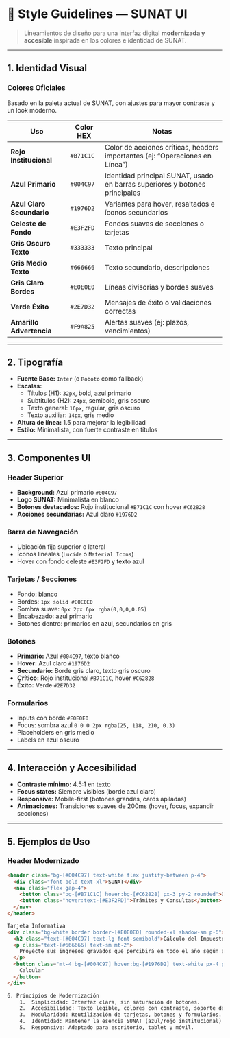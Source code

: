 # 🎨 Style Guidelines — SUNAT UI

> Lineamientos de diseño para una interfaz digital **modernizada y accesible** inspirada en los colores e identidad de SUNAT.

---

## 1. Identidad Visual

### Colores Oficiales
Basado en la paleta actual de SUNAT, con ajustes para mayor contraste y un look moderno.

| Uso                  | Color HEX | Notas |
|----------------------|-----------|-------|
| **Rojo Institucional** | `#B71C1C` | Color de acciones críticas, headers importantes (ej: “Operaciones en Línea”) |
| **Azul Primario**     | `#004C97` | Identidad principal SUNAT, usado en barras superiores y botones principales |
| **Azul Claro Secundario** | `#1976D2` | Variantes para hover, resaltados e íconos secundarios |
| **Celeste de Fondo**  | `#E3F2FD` | Fondos suaves de secciones o tarjetas |
| **Gris Oscuro Texto** | `#333333` | Texto principal |
| **Gris Medio Texto**  | `#666666` | Texto secundario, descripciones |
| **Gris Claro Bordes** | `#E0E0E0` | Líneas divisorias y bordes suaves |
| **Verde Éxito**       | `#2E7D32` | Mensajes de éxito o validaciones correctas |
| **Amarillo Advertencia** | `#F9A825` | Alertas suaves (ej: plazos, vencimientos) |

---

## 2. Tipografía

- **Fuente Base:** `Inter` (o `Roboto` como fallback)  
- **Escalas:**
  - Títulos (H1): `32px`, bold, azul primario  
  - Subtítulos (H2): `24px`, semibold, gris oscuro  
  - Texto general: `16px`, regular, gris oscuro  
  - Texto auxiliar: `14px`, gris medio  
- **Altura de línea:** 1.5 para mejorar la legibilidad  
- **Estilo:** Minimalista, con fuerte contraste en títulos

---

## 3. Componentes UI

### Header Superior
- **Background:** Azul primario `#004C97`  
- **Logo SUNAT:** Minimalista en blanco  
- **Botones destacados:** Rojo institucional `#B71C1C` con hover `#C62828`  
- **Acciones secundarias:** Azul claro `#1976D2`

### Barra de Navegación
- Ubicación fija superior o lateral  
- Íconos lineales (`Lucide` o `Material Icons`)  
- Hover con fondo celeste `#E3F2FD` y texto azul  

### Tarjetas / Secciones
- Fondo: blanco  
- Bordes: `1px solid #E0E0E0`  
- Sombra suave: `0px 2px 6px rgba(0,0,0,0.05)`  
- Encabezado: azul primario  
- Botones dentro: primarios en azul, secundarios en gris  

### Botones
- **Primario:** Azul `#004C97`, texto blanco  
- **Hover:** Azul claro `#1976D2`  
- **Secundario:** Borde gris claro, texto gris oscuro  
- **Crítico:** Rojo institucional `#B71C1C`, hover `#C62828`  
- **Éxito:** Verde `#2E7D32`

### Formularios
- Inputs con borde `#E0E0E0`  
- Focus: sombra azul `0 0 0 2px rgba(25, 118, 210, 0.3)`  
- Placeholders en gris medio  
- Labels en azul oscuro  

---

## 4. Interacción y Accesibilidad

- **Contraste mínimo:** 4.5:1 en texto  
- **Focus states:** Siempre visibles (borde azul claro)  
- **Responsive:** Mobile-first (botones grandes, cards apiladas)  
- **Animaciones:** Transiciones suaves de 200ms (hover, focus, expandir secciones)  

---

## 5. Ejemplos de Uso

### Header Modernizado
```html
<header class="bg-[#004C97] text-white flex justify-between p-4">
  <div class="font-bold text-xl">SUNAT</div>
  <nav class="flex gap-4">
    <button class="bg-[#B71C1C] hover:bg-[#C62828] px-3 py-2 rounded">Operaciones en Línea</button>
    <button class="hover:text-[#E3F2FD]">Trámites y Consultas</button>
  </nav>
</header>

Tarjeta Informativa
<div class="bg-white border border-[#E0E0E0] rounded-xl shadow-sm p-6">
  <h2 class="text-[#004C97] text-lg font-semibold">Cálculo del Impuesto</h2>
  <p class="text-[#666666] text-sm mt-2">
    Proyecte sus ingresos gravados que percibirá en todo el año según SUNAT.
  </p>
  <button class="mt-4 bg-[#004C97] hover:bg-[#1976D2] text-white px-4 py-2 rounded">
    Calcular
  </button>
</div>

6. Principios de Modernización
	1.	Simplicidad: Interfaz clara, sin saturación de botones.
	2.	Accesibilidad: Texto legible, colores con contraste, soporte de lectores de pantalla.
	3.	Modularidad: Reutilización de tarjetas, botones y formularios.
	4.	Identidad: Mantener la esencia SUNAT (azul/rojo institucional) pero con un look futurista y digital.
	5.	Responsive: Adaptado para escritorio, tablet y móvil.

